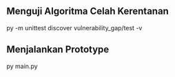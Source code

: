 ## Menguji Algoritma Celah Kerentanan
py -m unittest discover vulnerability_gap/test -v

## Menjalankan Prototype
py main.py